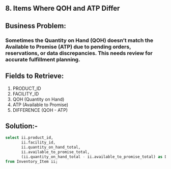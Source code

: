 ## 8. Items Where QOH and ATP Differ
## Business Problem:
### Sometimes the Quantity on Hand (QOH) doesn’t match the Available to Promise (ATP) due to pending orders, reservations, or data discrepancies. This needs review for accurate fulfillment planning.

## Fields to Retrieve:

1. PRODUCT_ID
2. FACILITY_ID
3. QOH (Quantity on Hand)
4. ATP (Available to Promise)
5. DIFFERENCE (QOH - ATP)

## Solution:-
```sql
select ii.product_id,
       ii.facility_id,
       ii.quantity_on_hand_total,
       ii.available_to_promise_total,
       (ii.quantity_on_hand_total - ii.available_to_promise_total) as Difference
from Inventory_Item ii;

```
